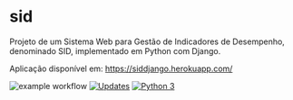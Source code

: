 # sid
Projeto de um Sistema Web para Gestão de Indicadores de Desempenho, denominado SID, implementado em Python com Django.

Aplicação disponível em: https://siddjango.herokuapp.com/

![example workflow](https://github.com/aguiardafa/sid/actions/workflows/sid_ci.yml/badge.svg)
[![Updates](https://pyup.io/repos/github/aguiardafa/sid/shield.svg)](https://pyup.io/repos/github/aguiardafa/sid/)
[![Python 3](https://pyup.io/repos/github/aguiardafa/sid/python-3-shield.svg)](https://pyup.io/repos/github/aguiardafa/sid/)